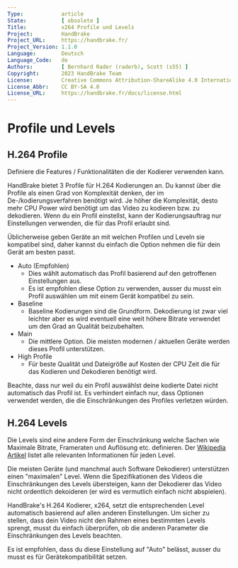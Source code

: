 ```yaml
---
Type:            article
State:           [ obsolete ]
Title:           x264 Profile und Levels
Project:         HandBrake
Project_URL:     https://handbrake.fr/
Project_Version: 1.1.0
Language:        Deutsch
Language_Code:   de
Authors:         [ Bernhard Rader (raderb), Scott (s55) ]
Copyright:       2023 HandBrake Team
License:         Creative Commons Attribution-ShareAlike 4.0 International
License_Abbr:    CC BY-SA 4.0
License_URL:     https://handbrake.fr/docs/license.html
---
```


Profile und Levels
==========================

H.264 Profile
--------------
Definiere die Features / Funktionalitäten die der Kodierer verwenden kann.

HandBrake bietet 3 Profile für H.264 Kodierungen an. Du kannst über die Profile als einen Grad von Komplexität denken, der im De-/kodierungsverfahren benötigt wird. Je höher die Komplexität, desto mehr CPU Power wird benötigt um das Video zu kodieren bzw. zu dekodieren. Wenn du ein Profil einstellst, kann der Kodierungsauftrag nur Einstellungen verwenden, die für das Profil erlaubt sind.

Üblicherweise geben Geräte an mit welchen Profilen und Leveln sie kompatibel sind, daher kannst du einfach die Option nehmen die für dein Gerät am besten passt.

-   Auto (Empfohlen)
    -   Dies wählt automatisch das Profil basierend auf den getroffenen Einstellungen aus.
    -   Es ist empfohlen diese Option zu verwenden, ausser du musst ein Profil auswählen um mit einem Gerät kompatibel zu sein.
-   Baseline
    -   Baseline Kodierungen sind die Grundform. Dekodierung ist zwar viel leichter aber es wird eventuell eine weit höhere Bitrate verwendet um den Grad an Qualität beizubehalten.
-   Main
    -   Die mittlere Option. Die meisten modernen / aktuellen Geräte werden dieses Profil unterstützen.
-   High Profile
    -   Für beste Qualität und Dateigröße auf Kosten der CPU Zeit die für das Kodieren und Dekodieren benötigt wird.

Beachte, dass nur weil du ein Profil auswählst deine kodierte Datei nicht automatisch das Profil ist. Es verhindert einfach nur, dass Optionen verwendet werden, die die Einschränkungen des Profiles verletzen würden.

H.264 Levels
------------
Die Levels sind eine andere Form der Einschränkung welche Sachen wie Maximale Bitrate, Frameraten und Auflösung etc. definieren. Der [Wikipedia Artikel](https://en.wikipedia.org/wiki/H.264/MPEG-4_AVC#Levels) listet alle relevanten Informationen für jeden Level.

Die meisten Geräte (und manchmal auch Software Dekodierer) unterstützen einen "maximalen" Level. Wenn die Spezifikationen des Videos die Einschränkungen des Levels übersteigen, kann der Dekodierer das Video nicht ordentlich dekoideren (er wird es vermutlich einfach nicht abspielen).

HandBrake's H.264 Kodierer, x264, setzt die entsprechenden Level automatisch basierend auf allen anderen Einstellungen. Um sicher zu stellen, dass dein Video nicht den Rahmen eines bestimmten Levels sprengt, musst du einfach überprüfen, ob die anderen Parameter die Einschränkungen des Levels beachten.

Es ist empfohlen, dass du diese Einstellung auf "Auto" belässt, ausser du musst es für Gerätekompatibilität setzen.
